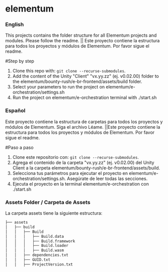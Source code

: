 # elementum

### English
This projects contains the folder structure for all Elementum projects and modules. Please follow the readme. || Este proyecto contiene la estructura para todos los proyectos y módulos de Elementum. Por favor sigue el readme.

#Step by step

 1. Clone this repo with: ```git clone --recurse-submodules```.
 2. Add the content of the Unity "Client" "vx.yy.zz" (ej. v0.02.00) folder to the elementum/bounty-rush/e-br-frontend/assets/build folder.
 3. Select your parameters to run the project on elementum/e-orchestration/settings.sh
 4. Run the project on elementum/e-orchestration terminal with ./start.sh

### Español
Este proyecto contiene la estructura de carpetas para todos los proyectos y módulos de Elementum. Siga el archivo Léame. ||Este proyecto contiene la estructura para todos los proyectos y módulos de Elementum. Por favor sigue el readme.

#Paso a paso

  1. Clone este repositorio con: ```git clone --recurse-submodules```.
  2. Agrega el contenido de la carpeta "vx.yy.zz" (ej. v0.02.00) del Unity Client a la carpeta elementum/bounty-rush/e-br-frontend/assets/build.
  3. Selecciona tus parámetros para ejecutar el proyecto en elementum/e-orchestration/settings.sh. Asegúrate de leer todas las secciones.
  4. Ejecuta el proyecto en la terminal elementum/e-orchestration con ./start.sh

### Assets Folder / Carpeta de Assets

La carpeta assets tiene la siguiente estructura:

  ```bash
├── assets
│   ├── build
│   │   ├── Build
│   │   │   ├── Build.data
│   │   │   ├── Build.framework
│   │   │   ├── Build.loader
│   │   │   ├── Build.wasm
│   │   ├── dependencies.txt
│   │   ├── GUID.txt
│   │   ├── ProjectVersion.txt
```
